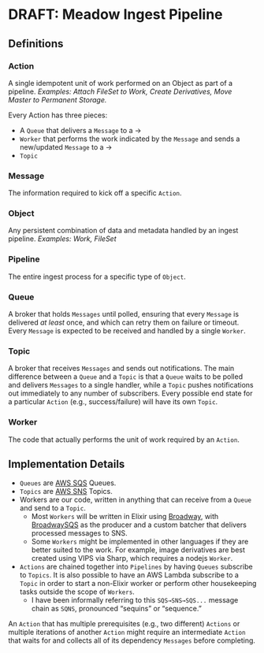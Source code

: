 # DRAFT: Meadow Ingest Pipeline

## Definitions

### Action

A single idempotent unit of work performed on an Object as part of a pipeline. _Examples: Attach FileSet to Work, Create Derivatives, Move Master to Permanent Storage._

Every Action has three pieces:

- A `Queue` that delivers a `Message` to a →
- `Worker` that performs the work indicated by the `Message` and sends a new/updated `Message` to a →
- `Topic`

### Message

The information required to kick off a specific `Action`.

### Object

Any persistent combination of data and metadata handled by an ingest pipeline. _Examples: Work, FileSet_

### Pipeline

The entire ingest process for a specific type of `Object`.

### Queue

A broker that holds `Messages` until polled, ensuring that every `Message` is delivered _at least_ once, and which can retry them on failure or timeout. Every `Message` is expected to be received and handled by a single `Worker`.

### Topic

A broker that receives `Messages` and sends out notifications. The main difference between a `Queue` and a `Topic` is that a `Queue` waits to be polled and delivers `Messages` to a single handler, while a `Topic` pushes notifications out immediately to any number of subscribers. Every possible end state for a particular `Action` (e.g., success/failure) will have its own `Topic`.

### Worker

The code that actually performs the unit of work required by an `Action`.

## Implementation Details

- `Queues` are [AWS SQS](https://aws.amazon.com/sqs/) Queues.
- `Topics` are [AWS SNS](https://aws.amazon.com/sns/) Topics.
- Workers are our code, written in anything that can receive from a `Queue` and send to a `Topic`.
  - Most `Workers` will be written in Elixir using [Broadway](https://hexdocs.pm/broadway/), with [BroadwaySQS](https://hexdocs.pm/broadway_sqs/) as the producer and a custom batcher that delivers processed messages to SNS.
  - Some `Workers` might be implemented in other languages if they are better suited to the work. For example, image derivatives are best  created using VIPS via Sharp, which requires a nodejs `Worker`.
- `Actions` are chained together into `Pipelines` by having `Queues` subscribe to `Topics`. It is also possible to have an AWS Lambda subscribe to a `Topic` in order to start a non-Elixir worker or perform other housekeeping tasks outside the scope of `Workers`.
  - I have been informally referring to this `SQS→SNS→SQS...` message chain as `SQNS`, pronounced “sequins” or “sequence.”

An `Action` that has multiple prerequisites (e.g., two different) `Actions` or multiple iterations of another `Action` might require an intermediate `Action` that waits for and collects all of its dependency `Messages` before completing.
